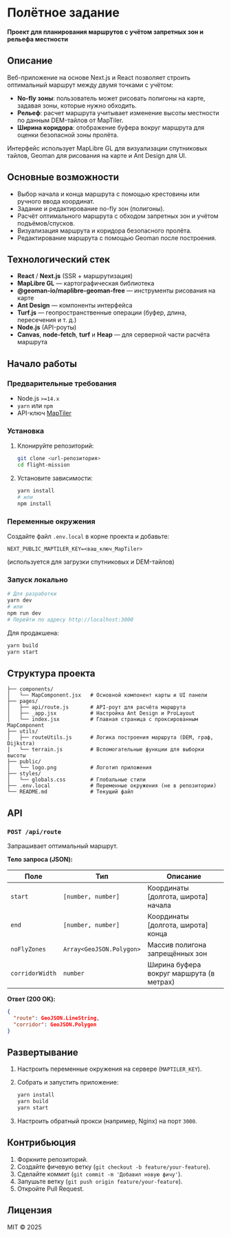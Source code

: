 # Полётное задание

**Проект для планирования маршрутов с учётом запретных зон и рельефа местности**

## Описание

Веб-приложение на основе Next.js и React позволяет строить оптимальный маршрут между двумя точками с учётом:

* **No-fly зоны**: пользователь может рисовать полигоны на карте, задавая зоны, которые нужно обходить.
* **Рельеф**: расчет маршрута учитывает изменение высоты местности по данным DEM-тайлов от MapTiler.
* **Ширина коридора**: отображение буфера вокруг маршрута для оценки безопасной зоны пролёта.

Интерфейс использует MapLibre GL для визуализации спутниковых тайлов, Geoman для рисования на карте и Ant Design для UI.

## Основные возможности

* Выбор начала и конца маршрута с помощью крестовины или ручного ввода координат.
* Задание и редактирование no-fly зон (полигоны).
* Расчёт оптимального маршрута с обходом запретных зон и учётом подъёмов/спусков.
* Визуализация маршрута и коридора безопасного пролёта.
* Редактирование маршрута с помощью Geoman после построения.

## Технологический стек

* **React** / **Next.js** (SSR + маршрутизация)
* **MapLibre GL** — картографическая библиотека
* **@geoman-io/maplibre-geoman-free** — инструменты рисования на карте
* **Ant Design** — компоненты интерфейса
* **Turf.js** — геопространственные операции (буфер, длина, пересечения и т. д.)
* **Node.js** (API-роуты)
* **Canvas**, **node-fetch**, **turf** и **Heap** — для серверной части расчёта маршрута

## Начало работы

### Предварительные требования

* Node.js `>=14.x`
* `yarn` или `npm`
* API-ключ [MapTiler](https://www.maptiler.com)

### Установка

1. Клонируйте репозиторий:

   ```bash
   git clone <url-репозитория>
   cd flight-mission
   ```
2. Установите зависимости:

   ```bash
   yarn install
   # или
   npm install
   ```

### Переменные окружения

Создайте файл `.env.local` в корне проекта и добавьте:

```env
NEXT_PUBLIC_MAPTILER_KEY=<ваш_ключ_MapTiler>
```

(используется для загрузки спутниковых и DEM-тайлов)

### Запуск локально

```bash
# Для разработки
yarn dev
# или
npm run dev
# Перейти по адресу http://localhost:3000
```

Для продакшена:

```bash
yarn build
yarn start
```

## Структура проекта

```
├── components/
│   └── MapComponent.jsx   # Основной компонент карты и UI панели
├── pages/
│   ├── api/route.js       # API-роут для расчёта маршрута
│   ├── _app.jsx           # Настройка Ant Design и ProLayout
│   └── index.jsx          # Главная страница с проксированным MapComponent
├── utils/
│   ├── routeUtils.js      # Логика построения маршрута (DEM, граф, Dijkstra)
│   └── terrain.js         # Вспомогательные функции для выборки высоты
├── public/
│   └── logo.png           # Логотип приложения
├── styles/
│   └── globals.css        # Глобальные стили
├── .env.local             # Переменные окружения (не в репозитории)
└── README.md              # Текущий файл
```

## API

### `POST /api/route`

Запрашивает оптимальный маршрут.

**Тело запроса (JSON):**

| Поле            | Тип                      | Описание                                 |
| --------------- | ------------------------ | ---------------------------------------- |
| `start`         | `[number, number]`       | Координаты \[долгота, широта] начала     |
| `end`           | `[number, number]`       | Координаты \[долгота, широта] конца      |
| `noFlyZones`    | `Array<GeoJSON.Polygon>` | Массив полигона запрещённых зон          |
| `corridorWidth` | `number`                 | Ширина буфера вокруг маршрута (в метрах) |

**Ответ (200 OK):**

```json
{
  "route": GeoJSON.LineString,
  "corridor": GeoJSON.Polygon
}
```

## Развертывание

1. Настроить переменные окружения на сервере (`MAPTILER_KEY`).
2. Собрать и запустить приложение:

   ```bash
   yarn install
   yarn build
   yarn start
   ```
3. Настроить обратный прокси (например, Nginx) на порт `3000`.

## Контрибьюция

1. Форкните репозиторий.
2. Создайте фичевую ветку (`git checkout -b feature/your-feature`).
3. Сделайте коммит (`git commit -m 'Добавил новую фичу'`).
4. Запушьте ветку (`git push origin feature/your-feature`).
5. Откройте Pull Request.

## Лицензия

MIT © 2025
